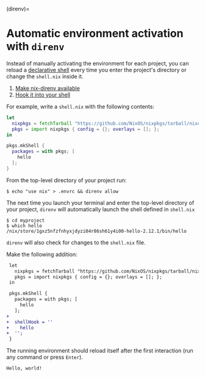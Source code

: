 (direnv)=
# Automatic environment activation with `direnv`

Instead of manually activating the environment for each project, you can reload a [declarative shell](declarative-reproducible-envs) every time you enter the project's directory or change the `shell.nix` inside it.

1. [Make nix-direnv available](https://github.com/nix-community/nix-direnv)
2. [Hook it into your shell](https://direnv.net/docs/hook.html)

For example, write a `shell.nix` with the following contents:

```nix
let
  nixpkgs = fetchTarball "https://github.com/NixOS/nixpkgs/tarball/nixos-22.11";
  pkgs = import nixpkgs { config = {}; overlays = []; };
in

pkgs.mkShell {
  packages = with pkgs; [
    hello
  ];
}

```
From the top-level directory of your project run:

```shell-session
$ echo "use nix" > .envrc && direnv allow
```

The next time you launch your terminal and enter the top-level directory of your project, `direnv` will automatically launch the shell defined in `shell.nix`

```shell-session
$ cd myproject
$ which hello
/nix/store/1gxz5nfzfnhyxjdyzi04r86sh61y4i00-hello-2.12.1/bin/hello
```

`direnv` will also check for changes to the `shell.nix` file.

Make the following addition:

```diff
 let
   nixpkgs = fetchTarball "https://github.com/NixOS/nixpkgs/tarball/nixos-22.11";
   pkgs = import nixpkgs { config = {}; overlays = []; };
 in

 pkgs.mkShell {
   packages = with pkgs; [
     hello
   ];
+
+  shellHook = ''
+    hello
+  '';
 }
```

The running environment should reload itself after the first interaction (run any command or press `Enter`).

```shell-session
Hello, world!
```
